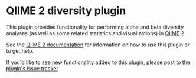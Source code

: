 # QIIME 2 diversity plugin

This plugin provides functionality for performing alpha and beta diversity analyses (as well as some related statistics and visualizations) in [QIIME](http://www.qiime.org) 2.

See the [QIIME 2 documentation](https://github.com/qiime2/qiime2/wiki) for information on how to use this plugin or to get help.

If you'd like to see new functionality added to this plugin, please post to the [plugin's issue tracker](https://github.com/qiime2/q2-diversity/issues).
